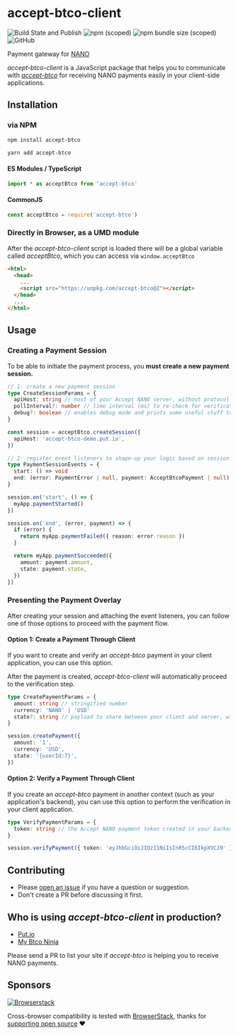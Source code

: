 # accept-btco-client

![Build State and Publish](https://github.com/bitcoinnanolabs/accept-btco-client/actions/workflows/npm-publish.yml/badge.svg)
![npm (scoped)](https://img.shields.io/npm/v/accept-btco)
![npm bundle size (scoped)](https://img.shields.io/bundlephobia/minzip/accept-btco)
![GitHub](https://img.shields.io/github/license/accept-btco/accept-btco-client)

Payment gateway for [NANO](https://btco.org)

_accept-btco-client_ is a JavaScript package that helps you to communicate with [_accept-btco_](https://github.com/accept-btco/accept-btco) for receiving NANO payments easily in your client-side applications.

## Installation

### via NPM

```bash
npm install accept-btco

yarn add accept-btco
```

#### ES Modules / TypeScript

```ts
import * as acceptBtco from 'accept-btco'
```

#### CommonJS

```ts
const acceptBtco = require('accept-btco')
```

### Directly in Browser, as a UMD module

After the _accept-btco-client_ script is loaded there will be a global variable called _acceptBtco_, which you can access via `window.acceptBtco`

```HTML
<html>
  <head>
    ...
    <script src="https://unpkg.com/accept-btco@2"></script>
  </head>
  ...
</html>
```

## Usage

### Creating a Payment Session

To be able to initiate the payment process, you **must create a new payment session.**

```ts
// 1- create a new payment session
type CreateSessionParams = {
  apiHost: string // host of your Accept NANO server, without protocol
  pollInterval?: number // time interval (ms) to re-check for verification of a payment (default: 3s)
  debug?: boolean // enables debug mode and prints some useful stuff to console
}

const session = acceptBtco.createSession({
  apiHost: 'accept-btco-demo.put.io',
})

// 2- register event listeners to shape-up your logic based on session events.
type PaymentSessionEvents = {
  start: () => void
  end: (error: PaymentError | null, payment: AcceptBtcoPayment | null) => void
}

session.on('start', () => {
  myApp.paymentStarted()
})

session.on('end', (error, payment) => {
  if (error) {
    return myApp.paymentFailed({ reason: error.reason })
  }

  return myApp.paymentSucceeded({
    amount: payment.amount,
    state: payment.state,
  })
})
```

### Presenting the Payment Overlay

After creating your session and attaching the event listeners, you can follow one of those options to proceed with the payment flow.

#### Option 1: Create a Payment Through Client

If you want to create and verify an _accept-btco_ payment in your client application, you can use this option.

After the payment is created, _accept-btco-client_ will automatically proceed to the verification step.

```ts
type CreatePaymentParams = {
  amount: string // stringified number
  currency: 'NANO' | 'USD'
  state?: string // payload to share between your client and server, will be embedded into the payment object
}

session.createPayment({
  amount: '1',
  currency: 'USD',
  state: '{userId:7}',
})
```

#### Option 2: Verify a Payment Through Client

If you create an _accept-btco_ payment in another context (such as your application's backend), you can use this option to perform the verification in your client application.

```ts
type VerifyPaymentParams = {
  token: string // the Accept NANO payment token created in your backend application
}

session.verifyPayment({ token: 'eyJhbGciOiJIUzI1NiIsInR5cCI6IkpXVCJ9' })
```

## Contributing

- Please [open an issue](https://github.com/accept-btco/accept-btco-client/issues/new) if you have a question or suggestion.
- Don't create a PR before discussing it first.

## Who is using _accept-btco-client_ in production?

- [Put.io](https://put.io)
- [My Btco Ninja](https://mybtco.ninja)

Please send a PR to list your site if _accept-btco_ is helping you to receive NANO payments.

## Sponsors

[![Browserstack](http://wallpapers-for-ipad.com/fullpage/imgs3/logos/browserstack3.png)](http://www.browserstack.com/)

Cross-browser compatibility is tested with [BrowserStack](https://browserstack.com), thanks for [supporting open source](https://www.browserstack.com/open-source) ❤️️
